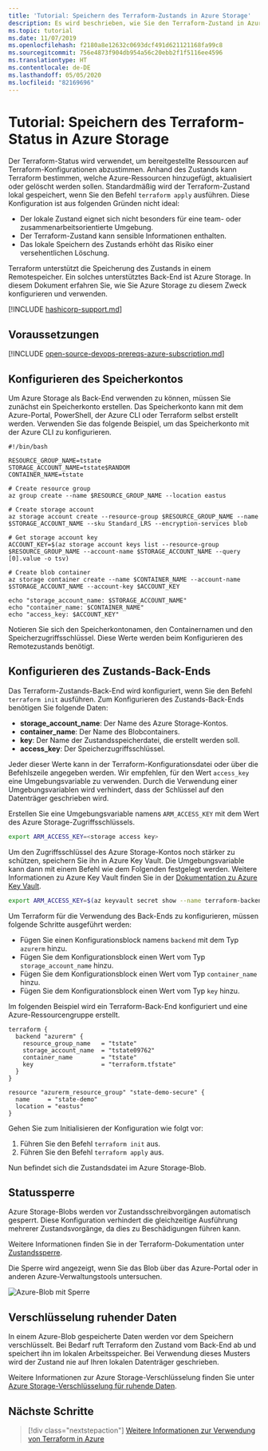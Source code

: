 ```yaml
---
title: 'Tutorial: Speichern des Terraform-Zustands in Azure Storage'
description: Es wird beschrieben, wie Sie den Terraform-Zustand in Azure Storage speichern.
ms.topic: tutorial
ms.date: 11/07/2019
ms.openlocfilehash: f2180a8e12632c0693dcf491d621121168fa99c8
ms.sourcegitcommit: 756e4873f904db954a56c20ebb2f1f5116ee4596
ms.translationtype: HT
ms.contentlocale: de-DE
ms.lasthandoff: 05/05/2020
ms.locfileid: "82169696"
---
```

# <a name="tutorial-store-terraform-state-in-azure-storage"></a>Tutorial: Speichern des Terraform-Status in Azure Storage

Der Terraform-Status wird verwendet, um bereitgestellte Ressourcen auf Terraform-Konfigurationen abzustimmen. Anhand des Zustands kann Terraform bestimmen, welche Azure-Ressourcen hinzugefügt, aktualisiert oder gelöscht werden sollen. Standardmäßig wird der Terraform-Zustand lokal gespeichert, wenn Sie den Befehl `terraform apply` ausführen. Diese Konfiguration ist aus folgenden Gründen nicht ideal:

- Der lokale Zustand eignet sich nicht besonders für eine team- oder zusammenarbeitsorientierte Umgebung.
- Der Terraform-Zustand kann sensible Informationen enthalten.
- Das lokale Speichern des Zustands erhöht das Risiko einer versehentlichen Löschung.

Terraform unterstützt die Speicherung des Zustands in einem Remotespeicher. Ein solches unterstütztes Back-End ist Azure Storage. In diesem Dokument erfahren Sie, wie Sie Azure Storage zu diesem Zweck konfigurieren und verwenden.

[!INCLUDE [hashicorp-support.md](includes/hashicorp-support.md)]

## <a name="prerequisites"></a>Voraussetzungen

[!INCLUDE [open-source-devops-prereqs-azure-subscription.md](../includes/open-source-devops-prereqs-azure-subscription.md)]

## <a name="configure-storage-account"></a>Konfigurieren des Speicherkontos

Um Azure Storage als Back-End verwenden zu können, müssen Sie zunächst ein Speicherkonto erstellen. Das Speicherkonto kann mit dem Azure-Portal, PowerShell, der Azure CLI oder Terraform selbst erstellt werden. Verwenden Sie das folgende Beispiel, um das Speicherkonto mit der Azure CLI zu konfigurieren.

```azurecli
#!/bin/bash

RESOURCE_GROUP_NAME=tstate
STORAGE_ACCOUNT_NAME=tstate$RANDOM
CONTAINER_NAME=tstate

# Create resource group
az group create --name $RESOURCE_GROUP_NAME --location eastus

# Create storage account
az storage account create --resource-group $RESOURCE_GROUP_NAME --name $STORAGE_ACCOUNT_NAME --sku Standard_LRS --encryption-services blob

# Get storage account key
ACCOUNT_KEY=$(az storage account keys list --resource-group $RESOURCE_GROUP_NAME --account-name $STORAGE_ACCOUNT_NAME --query [0].value -o tsv)

# Create blob container
az storage container create --name $CONTAINER_NAME --account-name $STORAGE_ACCOUNT_NAME --account-key $ACCOUNT_KEY

echo "storage_account_name: $STORAGE_ACCOUNT_NAME"
echo "container_name: $CONTAINER_NAME"
echo "access_key: $ACCOUNT_KEY"
```

Notieren Sie sich den Speicherkontonamen, den Containernamen und den Speicherzugriffsschlüssel. Diese Werte werden beim Konfigurieren des Remotezustands benötigt.

## <a name="configure-state-back-end"></a>Konfigurieren des Zustands-Back-Ends

Das Terraform-Zustands-Back-End wird konfiguriert, wenn Sie den Befehl `terraform init` ausführen. Zum Konfigurieren des Zustands-Back-Ends benötigen Sie folgende Daten:

- **storage_account_name**: Der Name des Azure Storage-Kontos.
- **container_name**: Der Name des Blobcontainers.
- **key**: Der Name der Zustandsspeicherdatei, die erstellt werden soll.
- **access_key**: Der Speicherzugriffsschlüssel.

Jeder dieser Werte kann in der Terraform-Konfigurationsdatei oder über die Befehlszeile angegeben werden. Wir empfehlen, für den Wert `access_key` eine Umgebungsvariable zu verwenden. Durch die Verwendung einer Umgebungsvariablen wird verhindert, dass der Schlüssel auf den Datenträger geschrieben wird.

Erstellen Sie eine Umgebungsvariable namens `ARM_ACCESS_KEY` mit dem Wert des Azure Storage-Zugriffsschlüssels.

```bash
export ARM_ACCESS_KEY=<storage access key>
```

Um den Zugriffsschlüssel des Azure Storage-Kontos noch stärker zu schützen, speichern Sie ihn in Azure Key Vault. Die Umgebungsvariable kann dann mit einem Befehl wie dem Folgenden festgelegt werden. Weitere Informationen zu Azure Key Vault finden Sie in der [Dokumentation zu Azure Key Vault](/azure/key-vault/secrets/quick-create-cli.md).

```bash
export ARM_ACCESS_KEY=$(az keyvault secret show --name terraform-backend-key --vault-name myKeyVault --query value -o tsv)
```

Um Terraform für die Verwendung des Back-Ends zu konfigurieren, müssen folgende Schritte ausgeführt werden:
- Fügen Sie einen Konfigurationsblock namens `backend` mit dem Typ `azurerm` hinzu.
- Fügen Sie dem Konfigurationsblock einen Wert vom Typ `storage_account_name` hinzu.
- Fügen Sie dem Konfigurationsblock einen Wert vom Typ `container_name` hinzu.
- Fügen Sie dem Konfigurationsblock einen Wert vom Typ `key` hinzu.

Im folgenden Beispiel wird ein Terraform-Back-End konfiguriert und eine Azure-Ressourcengruppe erstellt.

```hcl
terraform {
  backend "azurerm" {
    resource_group_name   = "tstate"
    storage_account_name  = "tstate09762"
    container_name        = "tstate"
    key                   = "terraform.tfstate"
  }
}

resource "azurerm_resource_group" "state-demo-secure" {
  name     = "state-demo"
  location = "eastus"
}
```

Gehen Sie zum Initialisieren der Konfiguration wie folgt vor:

1. Führen Sie den Befehl `terraform init` aus.
1. Führen Sie den Befehl `terraform apply` aus.

Nun befindet sich die Zustandsdatei im Azure Storage-Blob.

## <a name="state-locking"></a>Statussperre

Azure Storage-Blobs werden vor Zustandsschreibvorgängen automatisch gesperrt. Diese Konfiguration verhindert die gleichzeitige Ausführung mehrerer Zustandsvorgänge, da dies zu Beschädigungen führen kann. 

Weitere Informationen finden Sie in der Terraform-Dokumentation unter [Zustandssperre](https://www.terraform.io/docs/state/locking.html).

Die Sperre wird angezeigt, wenn Sie das Blob über das Azure-Portal oder in anderen Azure-Verwaltungstools untersuchen.

![Azure-Blob mit Sperre](media/store-state-in-azure-storage/lock.png)

## <a name="encryption-at-rest"></a>Verschlüsselung ruhender Daten

In einem Azure-Blob gespeicherte Daten werden vor dem Speichern verschlüsselt. Bei Bedarf ruft Terraform den Zustand vom Back-End ab und speichert ihn im lokalen Arbeitsspeicher. Bei Verwendung dieses Musters wird der Zustand nie auf Ihren lokalen Datenträger geschrieben.

Weitere Informationen zur Azure Storage-Verschlüsselung finden Sie unter [Azure Storage-Verschlüsselung für ruhende Daten](/azure/storage/common/storage-service-encryption.md).

## <a name="next-steps"></a>Nächste Schritte

> [!div class="nextstepaction"] 
> [Weitere Informationen zur Verwendung von Terraform in Azure](/azure/terraform)
